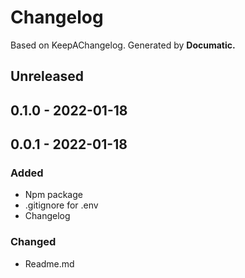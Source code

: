 # Changelog

Based on KeepAChangelog.
Generated by **Documatic.**

## Unreleased

## 0.1.0 - 2022-01-18

## 0.0.1 - 2022-01-18

### Added

* Npm package
* .gitignore for .env
* Changelog

### Changed

* Readme.md
